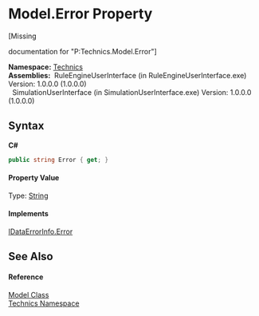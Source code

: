# Model.Error Property 
 

\[Missing <summary> documentation for "P:Technics.Model.Error"\]

**Namespace:**&nbsp;<a href="f9f22137-e96e-7e9b-007b-203cf730387b">Technics</a><br />**Assemblies:**&nbsp;&nbsp;RuleEngineUserInterface (in RuleEngineUserInterface.exe) Version: 1.0.0.0 (1.0.0.0)<br />&nbsp;&nbsp;SimulationUserInterface (in SimulationUserInterface.exe) Version: 1.0.0.0 (1.0.0.0)<br />

## Syntax

**C#**<br />
``` C#
public string Error { get; }
```


#### Property Value
Type: <a href="http://msdn2.microsoft.com/en-us/library/s1wwdcbf" target="_blank">String</a>

#### Implements
<a href="http://msdn2.microsoft.com/en-us/library/9eh7hx12" target="_blank">IDataErrorInfo.Error</a><br />

## See Also


#### Reference
<a href="d1bc9265-c35d-6d47-b537-7d1e1034dd46">Model Class</a><br /><a href="f9f22137-e96e-7e9b-007b-203cf730387b">Technics Namespace</a><br />